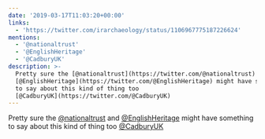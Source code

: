 ```yaml
---
date: '2019-03-17T11:03:20+00:00'
links:
  - 'https://twitter.com/irarchaeology/status/1106967775187226624'
mentions:
  - '@nationaltrust'
  - '@EnglishHeritage'
  - '@CadburyUK'
description: >-
  Pretty sure the [@nationaltrust](https://twitter.com/@nationaltrust) and
  [@EnglishHeritage](https://twitter.com/@EnglishHeritage) might have something
  to say about this kind of thing too
  [@CadburyUK](https://twitter.com/@CadburyUK)
---
```

Pretty sure the [@nationaltrust](https://twitter.com/@nationaltrust) and [@EnglishHeritage](https://twitter.com/@EnglishHeritage) might have something to say about this kind of thing too [@CadburyUK](https://twitter.com/@CadburyUK) 
